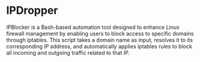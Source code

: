 # IPDropper
IPBlocker is a Bash-based automation tool designed to enhance Linux firewall management by enabling users to block access to specific domains through iptables. This script takes a domain name as input, resolves it to its corresponding IP address, and automatically applies iptables rules to block all incoming and outgoing traffic related to that IP.
